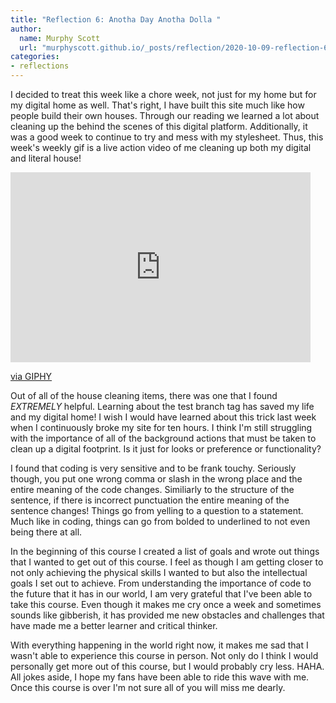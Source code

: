 ```yaml
---
title: "Reflection 6: Anotha Day Anotha Dolla " 
author:
  name: Murphy Scott
  url: "murphyscott.github.io/_posts/reflection/2020-10-09-reflection-6.md"
categories:
- reflections
---
```


I decided to treat this week like a chore week, not just for my home but for my digital home as well. That's right, I have built this site much like how people build their own houses. Through our reading we learned a lot about cleaning up the behind the scenes of this digital platform. Additionally, it was a good week to continue to try and mess with my stylesheet. Thus, this week's weekly gif is a live action video of me cleaning up both my digital and literal house!

<iframe src="https://giphy.com/embed/yaff4iMtl189a" width="480" height="304" frameBorder="0" class="giphy-embed" allowFullScreen></iframe><p><a href="https://giphy.com/gifs/dancing-minions-despicable-me-yaff4iMtl189a">via GIPHY</a></p>

Out of all of the house cleaning items, there was one that I found *EXTREMELY* helpful. Learning about the test branch tag has saved my life and my digital home! I wish I would have learned about this trick last week when I continuously broke my site for ten hours. I think I'm still struggling with the importance of all of the background actions that must be taken to clean up a digital footprint. Is it just for looks or preference or functionality? 

I found that coding is very sensitive and to be frank touchy. Seriously though, you put one wrong comma or slash in the wrong place and the entire meaning of the code changes. Similiarly to the structure of the sentence, if there is incorrect punctuation the entire meaning of the sentence changes! Things go from yelling to a question to a statement. Much like in coding, things can go from bolded to underlined to not even being there at all. 

In the beginning of this course I created a list of goals and wrote out things that I wanted to get out of this course. I feel as though I am getting closer to not only achieving the physical skills I wanted to but also the intellectual goals I set out to achieve. From understanding the importance of code to the future that it has in our world, I am very grateful that I've been able to take this course. Even though it makes me cry once a week and sometimes sounds like gibberish, it has provided me new obstacles and challenges that have made me a better learner and critical thinker. 

With everything happening in the world right now, it makes me sad that I wasn't able to experience this course in person. Not only do I think I would personally get more out of this course, but I would probably cry less. HAHA. All jokes aside, I hope my fans have been able to ride this wave with me. Once this course is over I'm not sure all of you will miss me dearly. 
